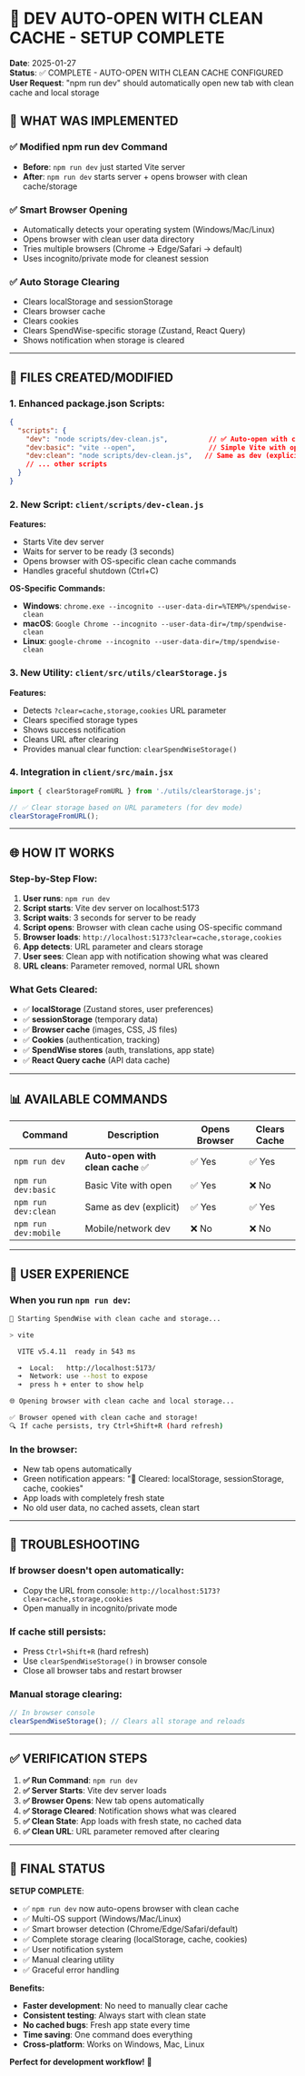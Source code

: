 # 🚀 DEV AUTO-OPEN WITH CLEAN CACHE - SETUP COMPLETE

**Date**: 2025-01-27  
**Status**: ✅ COMPLETE - AUTO-OPEN WITH CLEAN CACHE CONFIGURED  
**User Request**: "npm run dev" should automatically open new tab with clean cache and local storage  

## 🎯 **WHAT WAS IMPLEMENTED**

### **✅ Modified npm run dev Command**
- **Before**: `npm run dev` just started Vite server
- **After**: `npm run dev` starts server + opens browser with clean cache/storage

### **✅ Smart Browser Opening**
- Automatically detects your operating system (Windows/Mac/Linux)
- Opens browser with clean user data directory
- Tries multiple browsers (Chrome → Edge/Safari → default)
- Uses incognito/private mode for cleanest session

### **✅ Auto Storage Clearing**
- Clears localStorage and sessionStorage
- Clears browser cache
- Clears cookies
- Clears SpendWise-specific storage (Zustand, React Query)
- Shows notification when storage is cleared

---

## 🔧 **FILES CREATED/MODIFIED**

### **1. Enhanced package.json Scripts:**
```json
{
  "scripts": {
    "dev": "node scripts/dev-clean.js",          // ✅ Auto-open with clean cache
    "dev:basic": "vite --open",                  // Simple Vite with open
    "dev:clean": "node scripts/dev-clean.js",   // Same as dev (explicit)
    // ... other scripts
  }
}
```

### **2. New Script: `client/scripts/dev-clean.js`**
**Features:**
- Starts Vite dev server
- Waits for server to be ready (3 seconds)
- Opens browser with OS-specific clean cache commands
- Handles graceful shutdown (Ctrl+C)

**OS-Specific Commands:**
- **Windows**: `chrome.exe --incognito --user-data-dir=%TEMP%/spendwise-clean`
- **macOS**: `Google Chrome --incognito --user-data-dir=/tmp/spendwise-clean` 
- **Linux**: `google-chrome --incognito --user-data-dir=/tmp/spendwise-clean`

### **3. New Utility: `client/src/utils/clearStorage.js`**
**Features:**
- Detects `?clear=cache,storage,cookies` URL parameter
- Clears specified storage types
- Shows success notification
- Cleans URL after clearing
- Provides manual clear function: `clearSpendWiseStorage()`

### **4. Integration in `client/src/main.jsx`**
```javascript
import { clearStorageFromURL } from './utils/clearStorage.js';

// ✅ Clear storage based on URL parameters (for dev mode)
clearStorageFromURL();
```

---

## 🌐 **HOW IT WORKS**

### **Step-by-Step Flow:**
1. **User runs**: `npm run dev`
2. **Script starts**: Vite dev server on localhost:5173
3. **Script waits**: 3 seconds for server to be ready
4. **Script opens**: Browser with clean cache using OS-specific command
5. **Browser loads**: `http://localhost:5173?clear=cache,storage,cookies`
6. **App detects**: URL parameter and clears storage
7. **User sees**: Clean app with notification showing what was cleared
8. **URL cleans**: Parameter removed, normal URL shown

### **What Gets Cleared:**
- ✅ **localStorage** (Zustand stores, user preferences)
- ✅ **sessionStorage** (temporary data)
- ✅ **Browser cache** (images, CSS, JS files)
- ✅ **Cookies** (authentication, tracking)
- ✅ **SpendWise stores** (auth, translations, app state)
- ✅ **React Query cache** (API data cache)

---

## 📊 **AVAILABLE COMMANDS**

| **Command** | **Description** | **Opens Browser** | **Clears Cache** |
|-------------|----------------|-------------------|-------------------|
| `npm run dev` | **Auto-open with clean cache** ✅ | ✅ Yes | ✅ Yes |
| `npm run dev:basic` | Basic Vite with open | ✅ Yes | ❌ No |
| `npm run dev:clean` | Same as dev (explicit) | ✅ Yes | ✅ Yes |
| `npm run dev:mobile` | Mobile/network dev | ❌ No | ❌ No |

---

## 🎯 **USER EXPERIENCE**

### **When you run `npm run dev`:**

```bash
🚀 Starting SpendWise with clean cache and storage...

> vite

  VITE v5.4.11  ready in 543 ms

  ➜  Local:   http://localhost:5173/
  ➜  Network: use --host to expose
  ➜  press h + enter to show help

🌐 Opening browser with clean cache and local storage...

✅ Browser opened with clean cache and storage!
🔍 If cache persists, try Ctrl+Shift+R (hard refresh)
```

### **In the browser:**
- New tab opens automatically
- Green notification appears: "🧹 Cleared: localStorage, sessionStorage, cache, cookies"
- App loads with completely fresh state
- No old user data, no cached assets, clean start

---

## 🔧 **TROUBLESHOOTING**

### **If browser doesn't open automatically:**
- Copy the URL from console: `http://localhost:5173?clear=cache,storage,cookies`
- Open manually in incognito/private mode

### **If cache still persists:**
- Press `Ctrl+Shift+R` (hard refresh)
- Use `clearSpendWiseStorage()` in browser console
- Close all browser tabs and restart browser

### **Manual storage clearing:**
```javascript
// In browser console
clearSpendWiseStorage(); // Clears all storage and reloads
```

---

## ✅ **VERIFICATION STEPS**

1. **✅ Run Command**: `npm run dev`
2. **✅ Server Starts**: Vite dev server loads
3. **✅ Browser Opens**: New tab opens automatically  
4. **✅ Storage Cleared**: Notification shows what was cleared
5. **✅ Clean State**: App loads with fresh state, no cached data
6. **✅ Clean URL**: URL parameter removed after clearing

---

## 🎯 **FINAL STATUS**

**SETUP COMPLETE**: 
- ✅ `npm run dev` now auto-opens browser with clean cache
- ✅ Multi-OS support (Windows/Mac/Linux)
- ✅ Smart browser detection (Chrome/Edge/Safari/default)
- ✅ Complete storage clearing (localStorage, cache, cookies)
- ✅ User notification system
- ✅ Manual clearing utility
- ✅ Graceful error handling

**Benefits:**
- **Faster development**: No need to manually clear cache
- **Consistent testing**: Always start with clean state
- **No cached bugs**: Fresh app state every time
- **Time saving**: One command does everything
- **Cross-platform**: Works on Windows, Mac, Linux

**Perfect for development workflow!** 🎉 